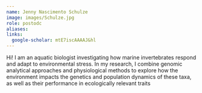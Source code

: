 ```yaml
---
name: Jenny Nascimento Schulze
image: images/Schulze.jpg
role: postodc
aliases:
links:
  google-scholar: mtE7iscAAAAJ&hl
---
```


Hi! I am an aquatic biologist investigating how marine invertebrates respond and adapt to environmental stress. In my research, I combine genomic analytical approaches and physiological methods to explore how the environment impacts the genetics and population dynamics of these taxa, as well as their performance in ecologically relevant traits
